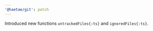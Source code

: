 ```yaml
---
'@haetae/git': patch
---
```


Introduced new functions `untrackedFiles{:ts}` and `ignoredFiles{:ts}`.
